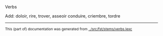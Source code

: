 Verbs










































Add: doloir, rire, trover, asseoir
conduire, criembre, tordre
* * *
<small>This (part of) documentation was generated from [../src/fst/stems/verbs.lexc](http://github.com/giellalt/lang-fro/blob/main/../src/fst/stems/verbs.lexc)</small>